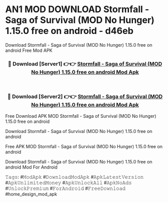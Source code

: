 # AN1 MOD DOWNLOAD Stormfall - Saga of Survival (MOD No Hunger) 1.15.0 free on android - d46eb
Download Stormfall - Saga of Survival (MOD No Hunger) 1.15.0 free on android Free Mod APK

<div align="center">
<h3>🔴 Download [Server1] 👉👉 <a href="https://apk-comot.site?title=Stormfall_-_Saga_of_Survival_(MOD_No_Hunger)_1.15.0_free_on_android">Stormfall - Saga of Survival (MOD No Hunger) 1.15.0 free on android Mod Apk</a></h3><br>

<h3>🔴 Download [Server2] 👉👉 <a href="https://apk-comot.site?title=Stormfall_-_Saga_of_Survival_(MOD_No_Hunger)_1.15.0_free_on_android">Stormfall - Saga of Survival (MOD No Hunger) 1.15.0 free on android Mod Apk</a></h3>
</div>


Free Download APK MOD Stormfall - Saga of Survival (MOD No Hunger) 1.15.0 free on android

Download Stormfall - Saga of Survival (MOD No Hunger) 1.15.0 free on android 

Free APK MOD Stormfall - Saga of Survival (MOD No Hunger) 1.15.0 free on android 

Download Stormfall - Saga of Survival (MOD No Hunger) 1.15.0 free on android Mod For Android

𝚃𝚊𝚐𝚜: #𝙼𝚘𝚍𝙰𝚙𝚔 #𝙳𝚘𝚠𝚗𝚕𝚘𝚊𝚍𝙼𝚘𝚍𝙰𝚙𝚔 #𝙰𝚙𝚔𝙻𝚊𝚝𝚎𝚜𝚝𝚅𝚎𝚛𝚜𝚒𝚘𝚗 #𝙰𝚙𝚔𝚄𝚗𝚕𝚒𝚖𝚒𝚝𝚎𝚍𝙼𝚘𝚗𝚎𝚢 #𝙰𝚙𝚔𝚄𝚗𝚕𝚘𝚌𝚔𝙰𝚕𝚕 #𝙰𝚙𝚔𝙽𝚘𝙰𝚍𝚜 #𝚄𝚗𝚕𝚘𝚌𝚔𝙿𝚛𝚎𝚖𝚒𝚞𝚖 #𝙵𝚘𝚛𝙰𝚗𝚍𝚛𝚘𝚒𝚍 #𝙵𝚛𝚎𝚎𝙳𝚘𝚠𝚗𝚕𝚘𝚊𝚍 #home_design_mod_apk